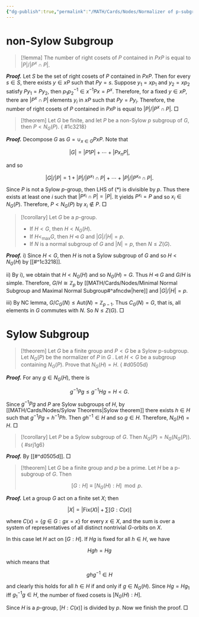 ```yaml
---
{"dg-publish":true,"permalink":"/MATH/Cards/Nodes/Normalizer of p-subgroup/","dgPassFrontmatter":true}
---
```



# non-Sylow Subgroup

> [!lemma]
> The number of right cosets of $P$ contained in $PxP$ is equal to $|P|/|P^x\cap P|$.

**_Proof._**
Let $S$ be the set of right cosets of $P$ contained in $PxP$. Then for every $s\in S$, there exists $y\in xP$ such that $Py=s$. Suppose $y_1=xp_1$ and $y_2=xp_2$ satisfy $Py_1=Py_2$, then $p_1p_2^{-1}\in x^{-1}Px=P^x$. Therefore, for a fixed $y\in xP$, there are $|P^x\cap P|$ elements $y_i$ in $xP$ such that $Py=Py_i$. Therefore, the number of right cosets of $P$ contained in $PxP$ is equal to $|P|/|P^x\cap P|$. 
□

> [!theorem]
> Let $G$ be finite, and let $P$ be a non-Sylow $p$ subgroup of $G$, then $P< N_G(P)$.
{ #1c3218}


**_Proof._**
Decompose $G$ as $G=\cup_{x\in G}PxP$. Note that 

$$|G|=|P1P|+\cdots+|Px_nP|,$$

and so

$$|G|/|P|=1+|P|/|P^{x_1}\cap P|+\cdots+|P|/|P^{x_n}\cap P|.\tag{*}$$

Since $P$ is not a Sylow $p$-group, then LHS of $(*)$ is divisible by $p$. Thus there exists at least one $i$ such that $|P^{x_i}\cap P|=|P|$. It yields $P^{x_i}=P$ and so $x_i\in N_G(P)$. Therefore, $P< N_G(P)$ by $x_i\notin P$.
□
> [!corollary]
> Let $G$ be a $p$-group. 
> - If $H<G$, then $H<N_G(H)$.
> - If $H<_{\max} G$, then $H\lhd G$ and $|G|/|H|=p$. 
> - If $N$ is a normal subgroup of $G$ and $|N|=p$, then $N\leqslant Z(G)$.

**_Proof._**
i) Since $H<G$, then $H$ is not a Sylow subgroup of $G$ and so $H<N_G(H)$ by [[#^1c3218]]. 

ii) By i), we obtain that $H<N_G(H)$ and so $N_G(H)=G$. Thus $H\lhd G$ and $G/H$ is simple. Therefore, $G/H\cong \mathbb{Z}_p$ by [[MATH/Cards/Nodes/Minimal Normal Subgroup and Maximal Normal Subgroup#^afncdw\|here]] and $|G|/|H|=p$. 

iii) By NC lemma, $G/C_G(N)\leqslant\mathrm{Aut}(N)=\mathbb{Z}_{p-1}$. Thus $C_G(N)=G$, that is, all elements in $G$ commutes with $N$. So $N\leqslant Z(G)$.
□

# Sylow Subgroup

> [!theorem]
> Let $G$ be a finite group and $P<G$ be a Sylow p-subgroup. Let $N_G(P)$ be the normalizer of $P$ in $G$ . Let $H<G$ be a subgroup containing $N_G(P)$. Prove that $N_G(H)=H$.
{ #d0505d}


**_Proof._**
For any $g\in N_G(H)$, there is 

$$g^{-1}Pg\leqslant g^{-1}Hg=H<G.$$

Since $g^{-1}Pg$ and $P$ are Sylow subgroups of $H$, by [[MATH/Cards/Nodes/Sylow Theorems\|Sylow theorem]] there exists $h\in H$ such that $g^{-1}Pg=h^{-1}Ph$. Then $gh^{-1}\in H$ and so $g\in H$. Therefore, $N_G(H)=H$.
□

> [!corollary]
> Let $P$ be a Sylow subgroup of $G$. Then $N_G(P)=N_G\left(N_G(P)\right)$.
{ #srj1g6}


**_Proof._**
By [[#^d0505d]].
□

> [!theorem]
> Let $G$ be a finite group and $p$ be a prime. Let $H$ be a p-subgroup of $G$. Then 
> 
> $$[G:H]\equiv[N_G(H):H]\mod p.$$

**_Proof._**
Let a group $G$ act on a finite set $X$; then

$$|X|=|\mathrm{Fix}(X)|+\sum[G: C(x)]$$

where $C(x)=\{g \in G: g x=x\}$ for every $x \in X$, and the sum is over a system of representatives of all distinct nontrivial $G$-orbits on $X$. 

In this case let $H$ act on $[G:H]$. If $Hg$ is fixed for all $h \in H$, we have

$$Hgh=Hg$$

which means that

$$ghg^{-1}\in H$$

and clearly this holds for all $h \in H$ if and only if $g \in N_G(H)$. Since $Hg=Hg_1$ iff $g_1^{-1} g \in H$, the number of fixed cosets is $\left[N_G(H): H\right]$. 

Since $H$ is a $p$-group, $[H:C(x)]$ is divided by $p$. Now we finish the proof.
□
